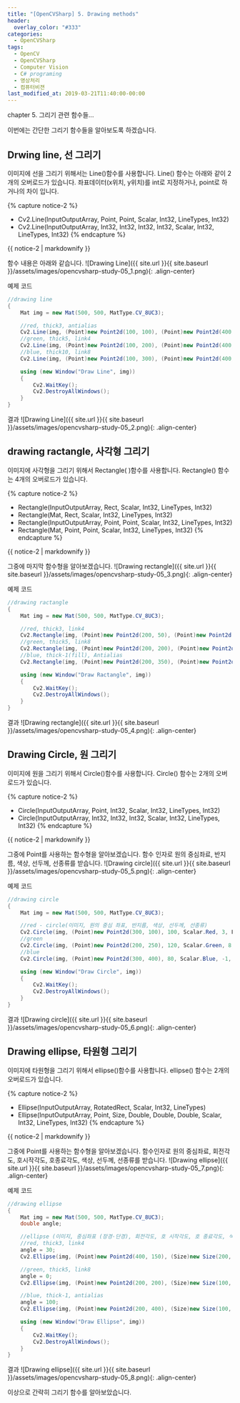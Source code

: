 ```yaml
---
title: "[OpenCVSharp] 5. Drawing methods"
header:
  overlay_color: "#333"
categories:
  - OpenCVSharp  
tags:
  - OpenCV
  - OpenCVSharp
  - Computer Vision
  - C# programing
  - 영상처리
  - 컴퓨터비젼
last_modified_at: 2019-03-21T11:40:00-00:00
---
```


chapter 5. 그리기 관련 함수들... 

이번에는 간단한 그리기 함수들을 알아보도록 하겠습니다.

## Drwing line, 선 그리기 

이미지에 선을 그리기 위해서는 Line()함수를 사용합니다. Line() 함수는 아래와 같이 2개의 오버로드가 있습니다.
좌표데이터(x위치, y위치)를 int로 지정하거나, point로 하거나의 차이 입니다.

{% capture notice-2 %}
* Cv2.Line(InputOutputArray, Point, Point, Scalar, Int32, LineTypes, Int32)
* Cv2.Line(InputOutputArray, Int32, Int32, Int32, Int32, Scalar, Int32, LineTypes, Int32)
{% endcapture %}

<div class="notice">
  {{ notice-2 | markdownify }}
</div>


함수 내용은 아래와 같습니다.
![Drawing Line]({{ site.url }}{{ site.baseurl }}/assets/images/opencvsharp-study-05_1.png){: .align-center}

예제 코드
```cs
//drawing line        
{
    Mat img = new Mat(500, 500, MatType.CV_8UC3);

    //red, thick3, antialias
    Cv2.Line(img, (Point)new Point2d(100, 100), (Point)new Point2d(400, 105), Scalar.Red, 3, LineTypes.AntiAlias);
    //green, thick5, link4
    Cv2.Line(img, (Point)new Point2d(100, 200), (Point)new Point2d(400, 205), Scalar.Green, 5, LineTypes.Link4);
    //blue, thick10, link8
    Cv2.Line(img, (Point)new Point2d(100, 300), (Point)new Point2d(400, 305), Scalar.Blue, 10, LineTypes.Link8);

    using (new Window("Draw Line", img))
    {
        Cv2.WaitKey();
        Cv2.DestroyAllWindows();
    }
}
```

결과
![Drawing Line]({{ site.url }}{{ site.baseurl }}/assets/images/opencvsharp-study-05_2.png){: .align-center}


## drawing ractangle, 사각형 그리기

이미지에 사각형을 그리기 위해서 Rectangle( )함수를 사용합니다. Rectangle() 함수는 4개의 오버로드가 있습니다.

{% capture notice-2 %}
* Rectangle(InputOutputArray, Rect, Scalar, Int32, LineTypes, Int32)
* Rectangle(Mat, Rect, Scalar, Int32, LineTypes, Int32)
* Rectangle(InputOutputArray, Point, Point, Scalar, Int32, LineTypes, Int32)
* Rectangle(Mat, Point, Point, Scalar, Int32, LineTypes, Int32)
{% endcapture %}

<div class="notice">
  {{ notice-2 | markdownify }}
</div>

그중에 마지막 함수형을 알아보겠습니다.
![Drawing rectangle]({{ site.url }}{{ site.baseurl }}/assets/images/opencvsharp-study-05_3.png){: .align-center}


예제 코드
```cs
//drawing ractangle
{
    Mat img = new Mat(500, 500, MatType.CV_8UC3);

    //red, thick3, link4
    Cv2.Rectangle(img, (Point)new Point2d(200, 50), (Point)new Point2d(300, 150), Scalar.Red, 3, LineTypes.Link4);
    //green, thick5, link8
    Cv2.Rectangle(img, (Point)new Point2d(200, 200), (Point)new Point2d(300, 300), Scalar.Green, 5, LineTypes.Link8);
    //blue, thick-1(fill), Antialias
    Cv2.Rectangle(img, (Point)new Point2d(200, 350), (Point)new Point2d(300, 450), Scalar.Blue, -1, LineTypes.AntiAlias);

    using (new Window("Draw Ractangle", img))
    {
        Cv2.WaitKey();
        Cv2.DestroyAllWindows();
    }
}
```

결과
![Drawing rectangle]({{ site.url }}{{ site.baseurl }}/assets/images/opencvsharp-study-05_4.png){: .align-center}


## Drawing Circle, 원 그리기

이미지에 원을 그리기 위해서 Circle()함수를 사용합니다. Circle() 함수는 2개의 오버로드가 있습니다.

{% capture notice-2 %}
* Circle(InputOutputArray, Point, Int32, Scalar, Int32, LineTypes, Int32)
* Circle(InputOutputArray, Int32, Int32, Int32, Scalar, Int32, LineTypes, Int32)
{% endcapture %}

<div class="notice">
  {{ notice-2 | markdownify }}
</div>

그중에 Point를 사용하는 함수형을 알아보겠습니다. 함수 인자로 원의 중심좌료, 반지름, 색상, 선두께, 선종류를 받습니다.
![Drawing circle]({{ site.url }}{{ site.baseurl }}/assets/images/opencvsharp-study-05_5.png){: .align-center}

예제 코드
```cs
//drawing circle
{
    Mat img = new Mat(500, 500, MatType.CV_8UC3);

    //red - circle(이미지, 원의 중심 좌표, 반지름, 색상, 선두께, 선종류)
    Cv2.Circle(img, (Point)new Point2d(300, 100), 100, Scalar.Red, 3, LineTypes.Link4);
    //green
    Cv2.Circle(img, (Point)new Point2d(200, 250), 120, Scalar.Green, 8, LineTypes.Link8);
    //blue
    Cv2.Circle(img, (Point)new Point2d(300, 400), 80, Scalar.Blue, -1, LineTypes.AntiAlias);

    using (new Window("Draw Circle", img))
    {
        Cv2.WaitKey();
        Cv2.DestroyAllWindows();
    }
}
```

결과
![Drawing circle]({{ site.url }}{{ site.baseurl }}/assets/images/opencvsharp-study-05_6.png){: .align-center}


## Drawing ellipse, 타원형 그리기

이미지에 타원형을 그리기 위해서 ellipse()함수를 사용합니다. ellipse() 함수는 2개의 오버로드가 있습니다.

{% capture notice-2 %}
* Ellipse(InputOutputArray, RotatedRect, Scalar, Int32, LineTypes)
* Ellipse(InputOutputArray, Point, Size, Double, Double, Double, Scalar, Int32, LineTypes, Int32)
{% endcapture %}

<div class="notice">
  {{ notice-2 | markdownify }}
</div>

그중에 Point를 사용하는 함수형을 알아보겠습니다. 함수인자로 원의 중심좌료, 회전각도, 호시작각도, 호종료각도, 색상, 선두께, 선종류를 받습니다.
![Drawing ellipse]({{ site.url }}{{ site.baseurl }}/assets/images/opencvsharp-study-05_7.png){: .align-center}

예제 코드
```cs
//drawing ellipse
{
    Mat img = new Mat(500, 500, MatType.CV_8UC3);
    double angle;

    //ellipse (이미지, 중심좌표 (장경·단경), 회전각도, 호 시작각도, 호 종료각도, 색상, 선두께, 선종류)
    //red, thick3, link4
    angle = 30;
    Cv2.Ellipse(img, (Point)new Point2d(400, 150), (Size)new Size(200, 100), angle, angle - 100, angle + 200, Scalar.Red, 3, LineTypes.Link4);

    //green, thick5, link8
    angle = 0;
    Cv2.Ellipse(img, (Point)new Point2d(200, 200), (Size)new Size(100, 100), angle, angle, angle + 360, Scalar.Green, 5, LineTypes.Link8);

    //blue, thick-1, antialias
    angle = 100;
    Cv2.Ellipse(img, (Point)new Point2d(200, 400), (Size)new Size(100, 200), angle, angle - 200, angle + 100, Scalar.Blue, -1, LineTypes.AntiAlias);

    using (new Window("Draw Ellipse", img))
    {
        Cv2.WaitKey();
        Cv2.DestroyAllWindows();
    }
}
```

결과
![Drawing ellipse]({{ site.url }}{{ site.baseurl }}/assets/images/opencvsharp-study-05_8.png){: .align-center}


이상으로 간략히 그리기 함수를 알아보았습니다.


